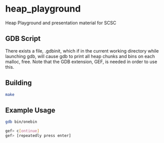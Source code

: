 # heap_playground
Heap Playground and presentation material for SCSC

## GDB Script
There exists a file, .gdbinit, which if in the current working directory while launching gdb, will cause gdb to print all heap chunks and bins on each malloc, free.
Note that the GDB extension, GEF, is needed in order to use this.

## Building
```sh
make
```

## Example Usage
```sh
gdb bin/onebin

gef> c[ontinue]
gef> [repeatedly press enter]
```
